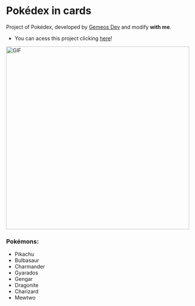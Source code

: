 # Pokédex in cards
Project of Pokédex, developed by <a href="https://www.youtube.com/c/DevemDobro" target="_blank">Gemeos Dev</a> and modify <b>with me</b>.
  
- You can acess this project clicking <a href="https://www.youtube.com/c/DevemDobro" target="_blank">here</a>!

<img width="500px" alt="GIF" src="https://media1.giphy.com/media/NvE8Z2eyO46p44cSvC/giphy.gif?cid=790b76113708bccdaae1f5b7cda4153e6e9e1c04065e119c&rid=giphy.gif"/>

### Pokémons:
  - Pikachu
  - Bulbasaur
  - Charmander
  - Gyarados
  - Gengar
  - Dragonite
  - Charizard
  - Mewtwo
